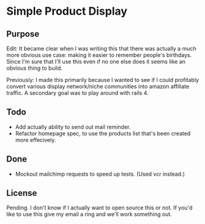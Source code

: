 Simple Product Display
======================

Purpose
-------
Edit: It became clear when I was writing this that there was actually a much
more obvious use case: making it easier to remember people's birthdays. Since
I'm sure that I'll use this even if no one else does it seems like an obvious
thing to build.

Previously:
I made this primarily because I wanted to see if I could profitably convert
various display network/niche communities into amazon affiliate traffic. A
secondary goal was to play around with rails 4.


Todo
----
* Add actually ability to send out mail reminder. 
* Refactor homepage spec, to use the products list that's been created more
  effecively.

Done
-----
* Mockout mailchimp requests to speed up tests. (Used vcr instead.)

License
---------

Pending. I don't know if I actually want to open source this or not. If you'd
like to use this give my email a ring and we'll work something out. 


